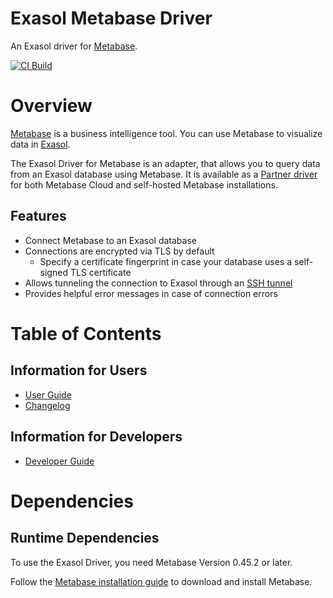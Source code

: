 # Exasol Metabase Driver

An Exasol driver for [Metabase](https://www.metabase.com).

[![CI Build](https://github.com/exasol/metabase-driver/actions/workflows/ci-build.yml/badge.svg)](https://github.com/exasol/metabase-driver/actions/workflows/ci-build.yml)

# Overview

[Metabase](https://www.metabase.com/) is a business intelligence tool. You can use Metabase to visualize data in [Exasol](https://www.exasol.com).

The Exasol Driver for Metabase is an adapter, that allows you to query data from an Exasol database using Metabase. It is available as a [Partner driver](https://www.metabase.com/docs/latest/developers-guide/partner-and-community-drivers#partner-drivers) for both Metabase Cloud and self-hosted Metabase installations.

## Features

* Connect Metabase to an Exasol database
* Connections are encrypted via TLS by default
  * Specify a certificate fingerprint in case your database uses a self-signed TLS certificate
* Allows tunneling the connection to Exasol through an [SSH tunnel](./doc/user_guide/user_guide.md#connecting-through-an-ssh-tunnel)
* Provides helpful error messages in case of connection errors

# Table of Contents

## Information for Users

* [User Guide](doc/user_guide/user_guide.md)
* [Changelog](doc/changes/changelog.md)

## Information for Developers

* [Developer Guide](doc/developer_guide/developer_guide.md)

# Dependencies

## Runtime Dependencies

To use the Exasol Driver, you need Metabase Version 0.45.2 or later.

Follow the [Metabase installation guide](https://www.metabase.com/docs/latest/operations-guide/installing-metabase.html) to download and install Metabase.
